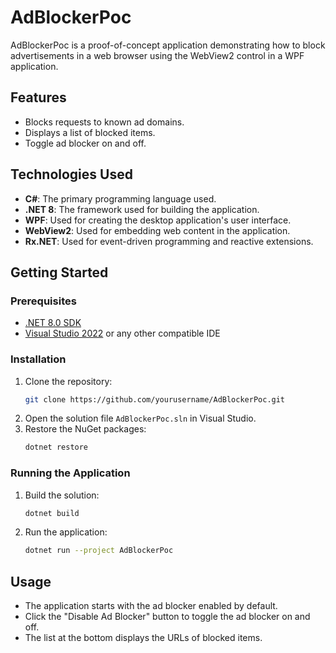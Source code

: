 # AdBlockerPoc

AdBlockerPoc is a proof-of-concept application demonstrating how to block advertisements in a web browser using the WebView2 control in a WPF application.

## Features

- Blocks requests to known ad domains.
- Displays a list of blocked items.
- Toggle ad blocker on and off.

## Technologies Used

- **C#**: The primary programming language used.
- **.NET 8**: The framework used for building the application.
- **WPF**: Used for creating the desktop application's user interface.
- **WebView2**: Used for embedding web content in the application.
- **Rx.NET**: Used for event-driven programming and reactive extensions.

## Getting Started

### Prerequisites

- [.NET 8.0 SDK](https://dotnet.microsoft.com/download/dotnet/8.0)
- [Visual Studio 2022](https://visualstudio.microsoft.com/vs/) or any other compatible IDE

### Installation

1. Clone the repository:
    ```sh
    git clone https://github.com/yourusername/AdBlockerPoc.git
    ```
2. Open the solution file `AdBlockerPoc.sln` in Visual Studio.
3. Restore the NuGet packages:
    ```sh
    dotnet restore
    ```

### Running the Application

1. Build the solution:
    ```sh
    dotnet build
    ```
2. Run the application:
    ```sh
    dotnet run --project AdBlockerPoc
    ```

## Usage

- The application starts with the ad blocker enabled by default.
- Click the "Disable Ad Blocker" button to toggle the ad blocker on and off.
- The list at the bottom displays the URLs of blocked items.

